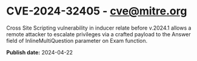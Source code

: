 # CVE-2024-32405 - cve@mitre.org

Cross Site Scripting vulnerability in inducer relate before v.2024.1 allows a remote attacker to escalate privileges via a crafted payload to the Answer field of InlineMultiQuestion parameter on Exam function.

**Publish date:** 2024-04-22
